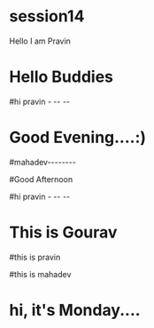 # session14
 
Hello I am Pravin

# Hello Buddies 

#hi pravin -   -- --

# Good Evening....:)

#mahadev--------

#Good Afternoon

#hi pravin -   -- --

# This is Gourav

#this is pravin

#this is mahadev

# hi, it's Monday....
